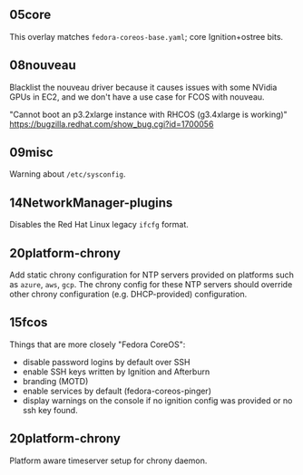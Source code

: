 05core
-----

This overlay matches `fedora-coreos-base.yaml`; core Ignition+ostree bits.

08nouveau
---------

Blacklist the nouveau driver because it causes issues with some NVidia GPUs in EC2,
and we don't have a use case for FCOS with nouveau.

"Cannot boot an p3.2xlarge instance with RHCOS (g3.4xlarge is working)"
https://bugzilla.redhat.com/show_bug.cgi?id=1700056

09misc
------

Warning about `/etc/sysconfig`.

14NetworkManager-plugins
------------------------

Disables the Red Hat Linux legacy `ifcfg` format.

20platform-chrony
-----------------

Add static chrony configuration for NTP servers provided on platforms
such as `azure`, `aws`, `gcp`. The chrony config for these NTP servers
should override other chrony configuration (e.g. DHCP-provided)
configuration.

15fcos
------

Things that are more closely "Fedora CoreOS":

* disable password logins by default over SSH
* enable SSH keys written by Ignition and Afterburn
* branding (MOTD)
* enable services by default (fedora-coreos-pinger)
* display warnings on the console if no ignition config was provided or no ssh
  key found.

20platform-chrony
-----------------

Platform aware timeserver setup for chrony daemon.
